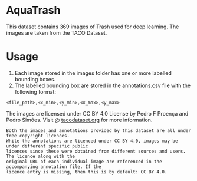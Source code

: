 # AquaTrash

This dataset contains 369 images of Trash used for deep learning. The images are taken from the TACO Dataset. 

# Usage
1. Each image stored in the images folder has one or more labelled bounding boxes. 
2. The labelled bounding box are stored in the annotations.csv file with the following format:
  ```
  <file_path>,<x_min>,<y_min>,<x_max>,<y_max>
  ```




The images are licensed under CC BY 4.0 License by Pedro F Proença and Pedro Simões.
Visit  @ [tacodataset.org](http://tacodataset.org) for more information.
```
Both the images and annotations provided by this dataset are all under free copyright licences.
While the annotations are licenced under CC BY 4.0, images may be under different specific public 
licences since these were obtained from different sources and users. The licence along with the 
original URL of each individual image are referenced in the accompanying annotation file. If the 
licence entry is missing, then this is by default: CC BY 4.0.
```
